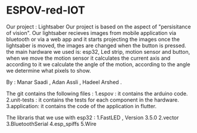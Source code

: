# ESPOV-red-IOT
Our project : Lightsaber
Our project is based on the aspect of "persisitance of vision".
Our lightsaber recieves images from mobile application via bluetooth or via a web app and it starts projecting the images once the lightsaber is moved, the images are changed when the button is pressed. 
the main hardware we used is: esp32, Led strip, motion sensor and button, when we move the motion sensor it calculates the current axis and according to it we calculate the angle of the motion, according to the angle we determine what pixels to show.

By : Manar Saadi , Adan Assli , Hadeel Arshed .

The git contains the following files :
   1.espov : it contains the arduino code.
   2.unit-tests : it contains the tests for each component in the hardware.
   3.application: it contains the code of the application in flutter.
   
The libraris that we use with esp32 :
   1.FastLED , Version 3.5.0
   2.vector 
   3.BluetoothSerial 
   4.esp_spiffs 
   5.Wire 
